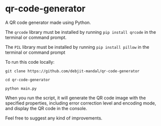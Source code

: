 # qr-code-generator
A QR code generator made using Python.

The `qrcode` library must be installed by running `pip install qrcode` in the terminal or command prompt.

The `PIL` library must be installed by running `pip install pillow` in the terminal or command prompt

To run this code locally:

`git clone https://github.com/debjit-mandal/qr-code-generator`

`cd qr-code-generator`

`python main.py`

When you run the script, it will generate the QR code image with the specified properties, including error correction level and encoding mode, and display the QR code in the console.

Feel free to suggest any kind of improvements. 
